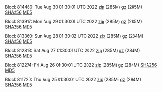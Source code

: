 Block 814460: Tue Aug 30 01:30:01 UTC 2022 [zip](https://files.01coin.io/mainnet/2022-08-30/bootstrap.dat.zip) (285M) [gz](https://files.01coin.io/mainnet/2022-08-30/bootstrap.dat.tar.gz) (285M) [SHA256](https://files.01coin.io/mainnet/2022-08-30/sha256.txt) [MD5](https://files.01coin.io/mainnet/2022-08-30/md5.txt)

Block 813917: Mon Aug 29 01:30:01 UTC 2022 [zip](https://files.01coin.io/mainnet/2022-08-29/bootstrap.dat.zip) (285M) [gz](https://files.01coin.io/mainnet/2022-08-29/bootstrap.dat.tar.gz) (285M) [SHA256](https://files.01coin.io/mainnet/2022-08-29/sha256.txt) [MD5](https://files.01coin.io/mainnet/2022-08-29/md5.txt)

Block 813360: Sun Aug 28 01:30:02 UTC 2022 [zip](https://files.01coin.io/mainnet/2022-08-28/bootstrap.dat.zip) (285M) [gz](https://files.01coin.io/mainnet/2022-08-28/bootstrap.dat.tar.gz) (284M) [SHA256](https://files.01coin.io/mainnet/2022-08-28/sha256.txt) [MD5](https://files.01coin.io/mainnet/2022-08-28/md5.txt)

Block 812813: Sat Aug 27 01:30:01 UTC 2022 [zip](https://files.01coin.io/mainnet/2022-08-27/bootstrap.dat.zip) (285M) [gz](https://files.01coin.io/mainnet/2022-08-27/bootstrap.dat.tar.gz) (284M) [SHA256](https://files.01coin.io/mainnet/2022-08-27/sha256.txt) [MD5](https://files.01coin.io/mainnet/2022-08-27/md5.txt)

Block 812274: Fri Aug 26 01:30:01 UTC 2022 [zip](https://files.01coin.io/mainnet/2022-08-26/bootstrap.dat.zip) (285M) [gz](https://files.01coin.io/mainnet/2022-08-26/bootstrap.dat.tar.gz) (284M) [SHA256](https://files.01coin.io/mainnet/2022-08-26/sha256.txt) [MD5](https://files.01coin.io/mainnet/2022-08-26/md5.txt)

Block 811720: Thu Aug 25 01:30:01 UTC 2022 [zip](https://files.01coin.io/mainnet/2022-08-25/bootstrap.dat.zip) (285M) [gz](https://files.01coin.io/mainnet/2022-08-25/bootstrap.dat.tar.gz) (284M) [SHA256](https://files.01coin.io/mainnet/2022-08-25/sha256.txt) [MD5](https://files.01coin.io/mainnet/2022-08-25/md5.txt)
